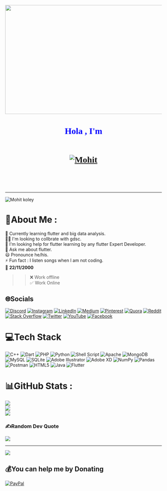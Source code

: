 <!--- ## Hola , I'm  **[![Mohit](https://img.shields.io/badge/Mohit-Koley-blue?style=for-the-badge)](https://github.com/Mohitkoley) 👋** -->
<!-- ![flutter](https://user-images.githubusercontent.com/59443901/170211366-92965ad6-a8b4-4e86-bbe5-c09b3aceef04.gif) -->  

<p align="center"><img src="https://user-images.githubusercontent.com/59443901/170211366-92965ad6-a8b4-4e86-bbe5-c09b3aceef04.gif" width="1000" height="350"/></p>
<html>
  <head> 
  
  <link rel="preconnect" href="https://fonts.googleapis.com">
  <link rel="preconnect" href="https://fonts.gstatic.com" crossorigin>
  <link href="https://fonts.googleapis.com/css2?family=Grape+Nuts&display=swap" rel="stylesheet">
  </head>
<h1 style="color:blue;text-align:center;font-family: 'Grape Nuts', cursive;">Hola , I'm  <a markdown=1><br>  
  
  \
[![Mohit](https://img.shields.io/badge/Mohit-Koley-blue?style=for-the-badge)](https://github.com/Mohitkoley)
  
</a> 👋</h1>
 
</html>
<!--<p align="left"> <img src="https://komarev.com/ghpvc/?username=Mohitkoley&label=Views&color=blueviolet&style=flat" alt="Mohitkoley" /> </p> -->

_ _ _
![](https://img.shields.io/static/v1?label=&message=Also%20Known%20as%20Rockey%20!&color=blue "Mohit koley")

# 💫About Me :
🌱 Currently learning flutter and big data analysis.  
👯‍♂️ I'm looking to collbrate with gdsc.  
🤔 I'm looking help for flutter learning by any flutter Expert Developer.  
💬 Ask me about flutter.  
😃 Pronounce he/his.  
⚡ Fun fact : I listen songs when I am not coding.  
🎂 **22/11/2000**  



>> ❌ Work offline  
>> ✅  Work Online




## 🌐Socials
[![Discord](https://img.shields.io/badge/Discord-%237289DA.svg?logo=discord&logoColor=white)](https://discord.gg/p6EMKrhw) [![Instagram](https://img.shields.io/badge/Instagram-%23E4405F.svg?logo=Instagram&logoColor=white)](https://instagram.com/rockysingh2211) [![LinkedIn](https://img.shields.io/badge/LinkedIn-%230077B5.svg?logo=linkedin&logoColor=white)](https://linkedin.com/in/mohitkoley2211) [![Medium](https://img.shields.io/badge/Medium-12100E?logo=medium&logoColor=white)](https://medium.com/@rksngh) [![Pinterest](https://img.shields.io/badge/Pinterest-%23E60023.svg?logo=Pinterest&logoColor=white)](https://pinterest.com/mohitkoley) [![Quora](https://img.shields.io/badge/Quora-%23B92B27.svg?logo=Quora&logoColor=white)](https://quora.com/profile/Mohit-Koley) [![Reddit](https://img.shields.io/badge/Reddit-%23FF4500.svg?logo=Reddit&logoColor=white)](https://reddit.com/user/Mohit_koley) [![Stack Overflow](https://img.shields.io/badge/-Stackoverflow-FE7A16?logo=stack-overflow&logoColor=white)](https://stackoverflow.com/users/18663614) [![Twitter](https://img.shields.io/badge/Twitter-%231DA1F2.svg?logo=Twitter&logoColor=white)](https://twitter.com/Rockeysingh2211) [![YouTube](https://img.shields.io/badge/YouTube-%23FF0000.svg?logo=YouTube&logoColor=white)](https://youtube.com/c/UCXMzbvWT_eAqDHY0q9dmmPw) [![Facebook](https://img.shields.io/badge/Facebook-%231DA1F2.svg?logo=Facebook&logoColor=white)](https://www.facebook.com/profile.php?id=100007443460332)

# 💻Tech Stack
![C++](https://img.shields.io/badge/c++-%2300599C.svg?style=flat&logo=c%2B%2B&logoColor=white) ![Dart](https://img.shields.io/badge/dart-%230175C2.svg?style=flat&logo=dart&logoColor=white) ![PHP](https://img.shields.io/badge/php-%23777BB4.svg?style=flat&logo=php&logoColor=white) ![Python](https://img.shields.io/badge/python-3670A0?style=flat&logo=python&logoColor=ffdd54) ![Shell Script](https://img.shields.io/badge/shell_script-%23121011.svg?style=flat&logo=gnu-bash&logoColor=white) ![Apache](https://img.shields.io/badge/apache-%23D42029.svg?style=flat&logo=apache&logoColor=white) ![MongoDB](https://img.shields.io/badge/MongoDB-%234ea94b.svg?style=flat&logo=mongodb&logoColor=white) ![MySQL](https://img.shields.io/badge/mysql-%2300f.svg?style=flat&logo=mysql&logoColor=white) ![SQLite](https://img.shields.io/badge/sqlite-%2307405e.svg?style=flat&logo=sqlite&logoColor=white) ![Adobe Illustrator](https://img.shields.io/badge/adobeillustrator-%23FF9A00.svg?style=flat&logo=adobeillustrator&logoColor=white) ![Adobe XD](https://img.shields.io/badge/Adobe%20XD-470137?style=flat&logo=Adobe%20XD&logoColor=#FF61F6) ![NumPy](https://img.shields.io/badge/numpy-%23013243.svg?style=flat&logo=numpy&logoColor=white) ![Pandas](https://img.shields.io/badge/pandas-%23150458.svg?style=flat&logo=pandas&logoColor=white) ![Postman](https://img.shields.io/badge/Postman-FF6C37?style=flat&logo=postman&logoColor=white) ![HTML5](https://img.shields.io/badge/html5-%23E34F26.svg?style=flat&logo=html5&logoColor=white) ![Java](https://img.shields.io/badge/java-%23ED8B00.svg?style=flat&logo=java&logoColor=white) ![Flutter](https://img.shields.io/badge/Flutter-%2302569B.svg?style=flat&logo=Flutter&logoColor=white)

# 📊GitHub Stats :
![](https://github-readme-stats.vercel.app/api?username=Mohitkoley&theme=material-palenight&hide_border=false&include_all_commits=false&count_private=false)<br/>
![](https://github-readme-streak-stats.herokuapp.com/?user=Mohitkoley&theme=material-palenight&hide_border=false)<br/>
![](https://github-readme-stats.vercel.app/api/top-langs/?username=Mohitkoley&theme=material-palenight&hide_border=false&include_all_commits=false&count_private=false&layout=compact)

### ✍️Random Dev Quote
![](https://quotes-github-readme.vercel.app/api?type=horizontal&theme=radical)

_ _ _ _
[![](https://visitcount.itsvg.in/api?id=Mohitkoley&label=Profile%20Views&color=11&icon=2&pretty=true)](https://visitcount.itsvg.in)  
<!-- ![GitHub forks](https://img.shields.io/github/forks/Mohitkoley/python?style=social)  
![GitHub Repo stars](https://img.shields.io/github/stars/Mohitkoley/python?style=social) -->


  ## 💰You can help me by Donating
  [![PayPal](https://img.shields.io/badge/PayPal-00457C?style=for-the-badge&logo=paypal&logoColor=white)](https://paypal.me/MohitKoley) 

<!--  ```diff
- This is a red colored line
+ This is a green colored line
@@ This is a purple colored line @@
``` -->


  <!-- Proudly created with GPRM ( https://gprm.itsvg.in ) -->
  















